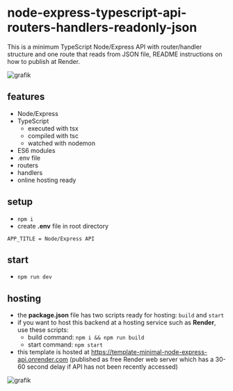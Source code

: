 # node-express-typescript-api-routers-handlers-readonly-json

This is a minimum TypeScript Node/Express API with router/handler structure and one route that reads from JSON file, README instructions on how to publish at Render.

![grafik](https://github.com/edwardtanguay/node-express-api-routers-handlers-json/assets/446574/cee9e2cf-6518-43f8-b3cf-afee2bbc6e10)

## features

- Node/Express
- TypeScript
  - executed with tsx
  - compiled with tsc
  - watched with nodemon
- ES6 modules
- .env file
- routers
- handlers
- online hosting ready

## setup
  - `npm i`
  - create **.env** file in root directory

```
APP_TITLE = Node/Express API
```

## start
  - `npm run dev`

## hosting

- the **package.json** file has two scripts ready for hosting: `build` and `start`
- if you want to host this backend at a hosting service such as **Render**, use these scripts:
  - build command: `npm i && npm run build`
  - start command: `npm start`
- this template is hosted at https://template-minimal-node-express-api.onrender.com (published as free Render web server which has a 30-60 second delay if API has not been recently accessed)

![grafik](https://github.com/edwardtanguay/template-api-node-express-typescript-es6-modules-lowdb/assets/446574/4c57128a-c648-4c9a-9c3f-509fc1fb72aa)
